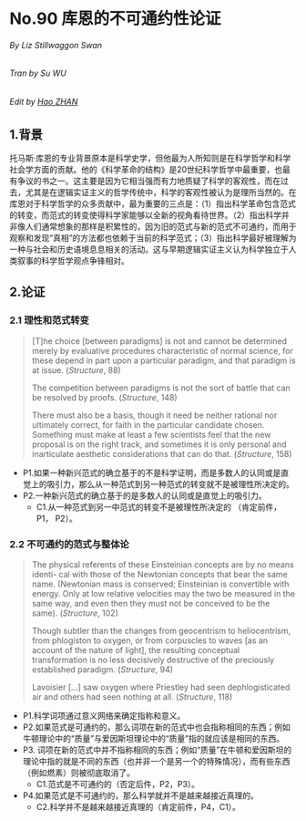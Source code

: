 # No.90 库恩的不可通约性论证

###### By Liz Stillwaggon Swan

###### Tran by Su WU

###### Edit by [Hao ZHAN](https://github.com/zhanhao93)



## 1.背景

托马斯·库恩的专业背景原本是科学史学，但他最为人所知则是在科学哲学和科学社会学方面的贡献。他的《科学革命的结构》是20世纪科学哲学中最重要，也最有争议的书之一。这主要是因为它相当强而有力地质疑了科学的客观性，而在过去，尤其是在逻辑实证主义的哲学传统中，科学的客观性被认为是理所当然的。在库恩对于科学哲学的众多贡献中，最为重要的三点是：（1）指出科学革命包含范式的转变，而范式的转变使得科学家能够以全新的视角看待世界。（2）指出科学并非像人们通常想象的那样是积累性的，因为旧的范式与新的范式不可通约，而用于观察和发现“真相”的方法都也依赖于当前的科学范式；（3）指出科学最好被理解为一种与社会和历史语境息息相关的活动。这与早期逻辑实证主义认为科学独立于人类叙事的科学哲学观点争锋相对。



## 2.论证

### 2.1 理性和范式转变

> [T]he choice [between paradigms] is not and cannot be determined merely by evaluative procedures characteristic of normal science, for these depend in part upon a particular paradigm, and that paradigm is at issue. (*Structure*, 88) 
>
> The competition between paradigms is not the sort of battle that can be resolved by proofs. (*Structure*, 148) 
>
> There must also be a basis, though it need be neither rational nor ultimately correct, for faith in the particular candidate chosen. Something must make at least a few scientists feel that the new proposal is on the right track, and sometimes it is only personal and inarticulate aesthetic considerations that can do that. (*Structure*, 158) 

- P1.如果一种新兴范式的确立基于的不是科学证明，而是多数人的认同或是直觉上的吸引力，那么从一种范式到另一种范式的转变就不是被理性所决定的。
- P2.一种新兴范式的确立基于的是多数人的认同或是直觉上的吸引力。
  - C1.从一种范式到另一中范式的转变不是被理性所决定的 （肯定前件， P1， P2）。

### 2.2 不可通约的范式与整体论

> The physical referents of these Einsteinian concepts are by no means identi- cal with those of the Newtonian concepts that bear the same name. (Newtonian mass is conserved; Einsteinian is convertible with energy. Only at low relative velocities may the two be measured in the same way, and even then they must not be conceived to be the same). (*Structure*, 102) 
>
> Though subtler than the changes from geocentrism to heliocentrism, from phlogiston to oxygen, or from corpuscles to waves [as an account of the nature of light], the resulting conceptual transformation is no less decisively destructive of the preciously established paradigm. (*Structure*, 94) 
>
> Lavoisier [...] saw oxygen where Priestley had seen dephlogisticated air and others had seen nothing at all. (*Structure*, 118) 

- P1.科学词项通过意义网络来确定指称和意义。
- P2.如果范式是可通约的，那么词项在新的范式中也会指称相同的东西；例如牛顿理论中的“质量”与爱因斯坦理论中的“质量”指的就应该是相同的东西。
- P3. 词项在新的范式中并不指称相同的东西；例如“质量”在牛顿和爱因斯坦的理论中指的就是不同的东西（也并非一个是另一个的特殊情况），而有些东西（例如燃素）则被彻底取消了。
  - C1.范式是不可通约的（否定后件，P2，P3）。
- P4.如果范式是不可通约的，那么科学就并不是越来越接近真理的。
  - C2.科学并不是越来越接近真理的（肯定前件，P4，C1）。
